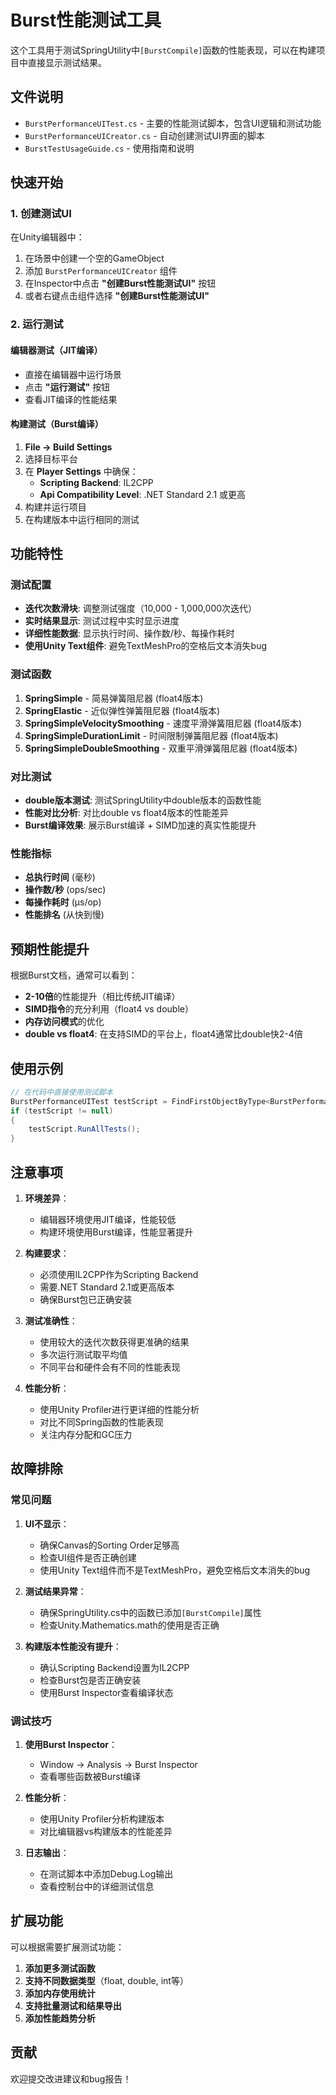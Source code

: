 # Burst性能测试工具

这个工具用于测试SpringUtility中`[BurstCompile]`函数的性能表现，可以在构建项目中直接显示测试结果。

## 文件说明

- `BurstPerformanceUITest.cs` - 主要的性能测试脚本，包含UI逻辑和测试功能
- `BurstPerformanceUICreator.cs` - 自动创建测试UI界面的脚本
- `BurstTestUsageGuide.cs` - 使用指南和说明

## 快速开始

### 1. 创建测试UI

在Unity编辑器中：

1. 在场景中创建一个空的GameObject
2. 添加 `BurstPerformanceUICreator` 组件
3. 在Inspector中点击 **"创建Burst性能测试UI"** 按钮
4. 或者右键点击组件选择 **"创建Burst性能测试UI"**

### 2. 运行测试

#### 编辑器测试（JIT编译）
- 直接在编辑器中运行场景
- 点击 **"运行测试"** 按钮
- 查看JIT编译的性能结果

#### 构建测试（Burst编译）
1. **File → Build Settings**
2. 选择目标平台
3. 在 **Player Settings** 中确保：
   - **Scripting Backend**: IL2CPP
   - **Api Compatibility Level**: .NET Standard 2.1 或更高
4. 构建并运行项目
5. 在构建版本中运行相同的测试

## 功能特性

### 测试配置
- **迭代次数滑块**: 调整测试强度（10,000 - 1,000,000次迭代）
- **实时结果显示**: 测试过程中实时显示进度
- **详细性能数据**: 显示执行时间、操作数/秒、每操作耗时
- **使用Unity Text组件**: 避免TextMeshPro的空格后文本消失bug

### 测试函数
1. **SpringSimple** - 简易弹簧阻尼器 (float4版本)
2. **SpringElastic** - 近似弹性弹簧阻尼器 (float4版本)
3. **SpringSimpleVelocitySmoothing** - 速度平滑弹簧阻尼器 (float4版本)
4. **SpringSimpleDurationLimit** - 时间限制弹簧阻尼器 (float4版本)
5. **SpringSimpleDoubleSmoothing** - 双重平滑弹簧阻尼器 (float4版本)

### 对比测试
- **double版本测试**: 测试SpringUtility中double版本的函数性能
- **性能对比分析**: 对比double vs float4版本的性能差异
- **Burst编译效果**: 展示Burst编译 + SIMD加速的真实性能提升

### 性能指标
- **总执行时间** (毫秒)
- **操作数/秒** (ops/sec)
- **每操作耗时** (μs/op)
- **性能排名** (从快到慢)

## 预期性能提升

根据Burst文档，通常可以看到：
- **2-10倍**的性能提升（相比传统JIT编译）
- **SIMD指令**的充分利用（float4 vs double）
- **内存访问模式**的优化
- **double vs float4**: 在支持SIMD的平台上，float4通常比double快2-4倍

## 使用示例

```csharp
// 在代码中直接使用测试脚本
BurstPerformanceUITest testScript = FindFirstObjectByType<BurstPerformanceUITest>();
if (testScript != null)
{
    testScript.RunAllTests();
}
```

## 注意事项

1. **环境差异**：
   - 编辑器环境使用JIT编译，性能较低
   - 构建环境使用Burst编译，性能显著提升

2. **构建要求**：
   - 必须使用IL2CPP作为Scripting Backend
   - 需要.NET Standard 2.1或更高版本
   - 确保Burst包已正确安装

3. **测试准确性**：
   - 使用较大的迭代次数获得更准确的结果
   - 多次运行测试取平均值
   - 不同平台和硬件会有不同的性能表现

4. **性能分析**：
   - 使用Unity Profiler进行更详细的性能分析
   - 对比不同Spring函数的性能表现
   - 关注内存分配和GC压力

## 故障排除

### 常见问题

1. **UI不显示**：
   - 确保Canvas的Sorting Order足够高
   - 检查UI组件是否正确创建
   - 使用Unity Text组件而不是TextMeshPro，避免空格后文本消失的bug

2. **测试结果异常**：
   - 确保SpringUtility.cs中的函数已添加`[BurstCompile]`属性
   - 检查Unity.Mathematics.math的使用是否正确

3. **构建版本性能没有提升**：
   - 确认Scripting Backend设置为IL2CPP
   - 检查Burst包是否正确安装
   - 使用Burst Inspector查看编译状态

### 调试技巧

1. **使用Burst Inspector**：
   - Window → Analysis → Burst Inspector
   - 查看哪些函数被Burst编译

2. **性能分析**：
   - 使用Unity Profiler分析构建版本
   - 对比编辑器vs构建版本的性能差异

3. **日志输出**：
   - 在测试脚本中添加Debug.Log输出
   - 查看控制台中的详细测试信息

## 扩展功能

可以根据需要扩展测试功能：

1. **添加更多测试函数**
2. **支持不同数据类型**（float, double, int等）
3. **添加内存使用统计**
4. **支持批量测试和结果导出**
5. **添加性能趋势分析**

## 贡献

欢迎提交改进建议和bug报告！
